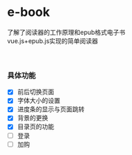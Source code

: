 # e-book
了解了阅读器的工作原理和epub格式电子书<br>
vue.js+epub.js实现的简单阅读器
<br><br><br>
### 具体功能
- [x] 前后切换页面
- [x] 字体大小的设置
- [x] 进度条的显示与页面跳转
- [x] 背景的更换
- [x] 目录页的功能
- [ ] 登录
- [ ] 加购
